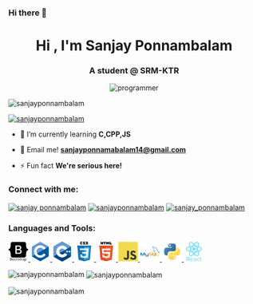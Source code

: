 ### Hi there 👋

<!--
**Sanjayponnambalam/SanjayPonnambalam** is a ✨ _special_ ✨ repository because its `README.md` (this file) appears on your GitHub profile.

Here are some ideas to get you started:

- 🔭 I’m currently working on ...
- 🌱 I’m currently learning ...
- 👯 I’m looking to collaborate on ...
- 🤔 I’m looking for help with ...
- 💬 Ask me about ...
- 📫 How to reach me: ...
- 😄 Pronouns: ...
- ⚡ Fun fact: ...
-->
<h1 align="center">Hi , I'm Sanjay Ponnambalam</h1>
<h3 align="center">A student @ SRM-KTR</h3>
<p  align="center">
    <img width="400" src="https://user-images.githubusercontent.com/113366933/215495509-68258dcf-544a-46f3-8b9a-ab126b2f492a.gif" width="500" alt="programmer"/>
</p>



<p align="left"> <img src="https://komarev.com/ghpvc/?username=sanjayponnambalam&label=Profile%20views&color=0e75b6&style=flat" alt="sanjayponnambalam" /> </p>

<p align="left"> <a href="https://github.com/ryo-ma/github-profile-trophy"><img src="https://github-profile-trophy.vercel.app/?username=sanjayponnambalam" alt="sanjayponnambalam" /></a> </p>

- 🌱 I’m currently learning **C,CPP,JS**

- 📧 Email me! **sanjayponnamabalam14@gmail.com**

- ⚡ Fun fact **We're serious here!**

<h3 align="left">Connect with me:</h3>
<p align="left">
<a href="https://linkedin.com/in/sanjay ponnambalam" target="blank"><img align="center" src="https://raw.githubusercontent.com/rahuldkjain/github-profile-readme-generator/master/src/images/icons/Social/linked-in-alt.svg" alt="sanjay ponnambalam" height="30" width="40" /></a>
<a href="https://instagram.com/sanjayponnambalam" target="blank"><img align="center" src="https://raw.githubusercontent.com/rahuldkjain/github-profile-readme-generator/master/src/images/icons/Social/instagram.svg" alt="sanjayponnambalam" height="30" width="40" /></a>
<a href="https://www.leetcode.com/sanjay_ponnambalam" target="blank"><img align="center" src="https://raw.githubusercontent.com/rahuldkjain/github-profile-readme-generator/master/src/images/icons/Social/leet-code.svg" alt="sanjay_ponnambalam" height="30" width="40" /></a>
</p>

<h3 align="left">Languages and Tools:</h3>
<p align="left"> <a href="https://getbootstrap.com" target="_blank" rel="noreferrer"> <img src="https://raw.githubusercontent.com/devicons/devicon/master/icons/bootstrap/bootstrap-plain-wordmark.svg" alt="bootstrap" width="40" height="40"/> </a> <a href="https://www.cprogramming.com/" target="_blank" rel="noreferrer"> <img src="https://raw.githubusercontent.com/devicons/devicon/master/icons/c/c-original.svg" alt="c" width="40" height="40"/> </a> <a href="https://www.w3schools.com/cpp/" target="_blank" rel="noreferrer"> <img src="https://raw.githubusercontent.com/devicons/devicon/master/icons/cplusplus/cplusplus-original.svg" alt="cplusplus" width="40" height="40"/> </a> <a href="https://www.w3schools.com/css/" target="_blank" rel="noreferrer"> <img src="https://raw.githubusercontent.com/devicons/devicon/master/icons/css3/css3-original-wordmark.svg" alt="css3" width="40" height="40"/> </a> <a href="https://www.w3.org/html/" target="_blank" rel="noreferrer"> <img src="https://raw.githubusercontent.com/devicons/devicon/master/icons/html5/html5-original-wordmark.svg" alt="html5" width="40" height="40"/> </a> <a href="https://developer.mozilla.org/en-US/docs/Web/JavaScript" target="_blank" rel="noreferrer"> <img src="https://raw.githubusercontent.com/devicons/devicon/master/icons/javascript/javascript-original.svg" alt="javascript" width="40" height="40"/> </a> <a href="https://www.mysql.com/" target="_blank" rel="noreferrer"> <img src="https://raw.githubusercontent.com/devicons/devicon/master/icons/mysql/mysql-original-wordmark.svg" alt="mysql" width="40" height="40"/> </a> <a href="https://www.python.org" target="_blank" rel="noreferrer"> <img src="https://raw.githubusercontent.com/devicons/devicon/master/icons/python/python-original.svg" alt="python" width="40" height="40"/> </a> <a href="https://reactjs.org/" target="_blank" rel="noreferrer"> <img src="https://raw.githubusercontent.com/devicons/devicon/master/icons/react/react-original-wordmark.svg" alt="react" width="40" height="40"/> </a> </p>

<p><img align="left" src="https://github-readme-stats.vercel.app/api/top-langs?username=sanjayponnambalam&show_icons=true&locale=en&layout=compact" alt="sanjayponnambalam" /></p>

<p>&nbsp;<img align="center" src="https://github-readme-stats.vercel.app/api?username=sanjayponnambalam&show_icons=true&locale=en" alt="sanjayponnambalam" /></p>

<p><img align="center" src="https://github-readme-streak-stats.herokuapp.com/?user=sanjayponnambalam&" alt="sanjayponnambalam" /></p>
